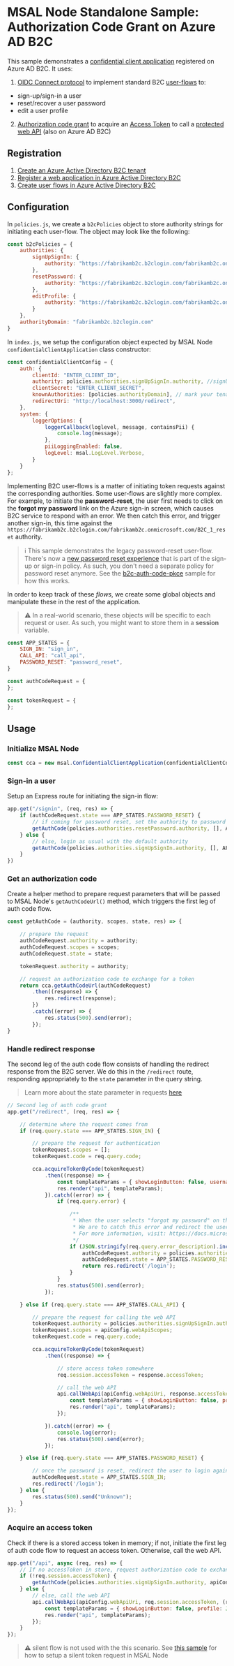 # MSAL Node Standalone Sample: Authorization Code Grant on Azure AD B2C

This sample demonstrates a [confidential client application](../../../lib/msal-node/docs/initialize-confidential-client-application.md) registered on Azure AD B2C. It uses:

1. [OIDC Connect protocol](https://docs.microsoft.com/azure/active-directory-b2c/openid-connect) to implement standard B2C [user-flows](https://docs.microsoft.com/azure/active-directory-b2c/user-flow-overview) to:

- sign-up/sign-in a user
- reset/recover a user password
- edit a user profile

2. [Authorization code grant](https://docs.microsoft.com/azure/active-directory-b2c/authorization-code-flow) to acquire an [Access Token](https://docs.microsoft.com/azure/active-directory-b2c/tokens-overview) to call a [protected web API](https://docs.microsoft.com/azure/active-directory-b2c/add-web-api-application?tabs=app-reg-ga) (also on Azure AD B2C)

## Registration

1. [Create an Azure Active Directory B2C tenant](https://docs.microsoft.com/azure/active-directory-b2c/tutorial-create-tenant)
2. [Register a web application in Azure Active Directory B2C](https://docs.microsoft.com/azure/active-directory-b2c/tutorial-register-applications?tabs=app-reg-ga)
3. [Create user flows in Azure Active Directory B2C](https://docs.microsoft.com/azure/active-directory-b2c/tutorial-create-user-flows)

## Configuration

In `policies.js`, we create a `b2cPolicies` object to store authority strings for initiating each user-flow. The object may look like the following:

```javascript
const b2cPolicies = {
    authorities: {
        signUpSignIn: {
            authority: "https://fabrikamb2c.b2clogin.com/fabrikamb2c.onmicrosoft.com/B2C_1_susi",
        },
        resetPassword: {
            authority: "https://fabrikamb2c.b2clogin.com/fabrikamb2c.onmicrosoft.com/B2C_1_reset",
        },
        editProfile: {
            authority: "https://fabrikamb2c.b2clogin.com/fabrikamb2c.onmicrosoft.com/B2C_1_edit_profile"
        }
    },
    authorityDomain: "fabrikamb2c.b2clogin.com"
}
```

In `index.js`, we setup the configuration object expected by MSAL Node `confidentialClientApplication` class constructor:

```javascript
const confidentialClientConfig = {
    auth: {
        clientId: "ENTER_CLIENT_ID",
        authority: policies.authorities.signUpSignIn.authority, //signUpSignIn policy is our default authority
        clientSecret: "ENTER_CLIENT_SECRET",
        knownAuthorities: [policies.authorityDomain], // mark your tenant's custom domain as a trusted authority
        redirectUri: "http://localhost:3000/redirect",
    },
    system: {
        loggerOptions: {
            loggerCallback(loglevel, message, containsPii) {
                console.log(message);
            },
            piiLoggingEnabled: false,
            logLevel: msal.LogLevel.Verbose,
        }
    }
};
```

Implementing B2C user-flows is a matter of initiating token requests against the corresponding authorities. Some user-flows are slightly more complex. For example, to initiate the **password-reset**, the user first needs to click on the **forgot my password** link on the Azure sign-in screen, which causes B2C service to respond with an error. We then catch this error, and trigger another sign-in, this time against the `https://fabrikamb2c.b2clogin.com/fabrikamb2c.onmicrosoft.com/B2C_1_reset` authority.

> :information_source: This sample demonstrates the legacy password-reset user-flow. There's now a [new password reset experience](https://docs.microsoft.com/azure/active-directory-b2c/add-password-reset-policy?pivots=b2c-user-flow#self-service-password-reset-recommended) that is part of the sign-up or sign-in policy. As such, you don't need a separate policy for password reset anymore. See the [b2c-auth-code-pkce](../b2c-auth-code-pkce/README.md) sample for how this works.

In order to keep track of these *flows*, we create some global objects and manipulate these in the rest of the application.

> :warning: In a real-world scenario, these objects will be specific to each request or user. As such, you might want to store them in a **session** variable.

```javascript
const APP_STATES = {
    SIGN_IN: "sign_in",
    CALL_API: "call_api",
    PASSWORD_RESET: "password_reset",
}

const authCodeRequest = {
};

const tokenRequest = {
};
```

## Usage

### Initialize MSAL Node

```javascript
const cca = new msal.ConfidentialClientApplication(confidentialClientConfig);
```

### Sign-in a user

Setup an Express route for initiating the sign-in flow:

```javascript
app.get("/signin", (req, res) => {
    if (authCodeRequest.state === APP_STATES.PASSWORD_RESET) {
        // if coming for password reset, set the authority to password reset
        getAuthCode(policies.authorities.resetPassword.authority, [], APP_STATES.PASSWORD_RESET, res);
    } else {
        // else, login as usual with the default authority
        getAuthCode(policies.authorities.signUpSignIn.authority, [], APP_STATES.SIGN_IN, res);
    }
})
```

### Get an authorization code

Create a helper method to prepare request parameters that will be passed to MSAL Node's `getAuthCodeUrl()` method, which triggers the first leg of auth code flow.

```javascript
const getAuthCode = (authority, scopes, state, res) => {

    // prepare the request
    authCodeRequest.authority = authority;
    authCodeRequest.scopes = scopes;
    authCodeRequest.state = state;

    tokenRequest.authority = authority;

    // request an authorization code to exchange for a token
    return cca.getAuthCodeUrl(authCodeRequest)
        .then((response) => {
            res.redirect(response);
        })
        .catch((error) => {
            res.status(500).send(error);
        });
}
```

### Handle redirect response

The second leg of the auth code flow consists of handling the redirect response from the B2C server. We do this in the `/redirect` route, responding appropriately to the `state` parameter in the query string.

> Learn more about the state parameter in requests [here](https://docs.microsoft.com/azure/active-directory-b2c/authorization-code-flow#1-get-an-authorization-code)

```javascript
// Second leg of auth code grant
app.get("/redirect", (req, res) => {

    // determine where the request comes from
    if (req.query.state === APP_STATES.SIGN_IN) {

        // prepare the request for authentication
        tokenRequest.scopes = [];
        tokenRequest.code = req.query.code;

        cca.acquireTokenByCode(tokenRequest)
            .then((response) => {
                const templateParams = { showLoginButton: false, username: response.account.username, profile: false };
                res.render("api", templateParams);
            }).catch((error) => {
                if (req.query.error) {

                    /**
                     * When the user selects "forgot my password" on the sign-in page, B2C service will throw an error.
                     * We are to catch this error and redirect the user to login again with the resetPassword authority.
                     * For more information, visit: https://docs.microsoft.com/azure/active-directory-b2c/user-flow-overview#linking-user-flows
                     */
                    if (JSON.stringify(req.query.error_description).includes("AADB2C90118")) {
                        authCodeRequest.authority = policies.authorities.resetPassword;
                        authCodeRequest.state = APP_STATES.PASSWORD_RESET;
                        return res.redirect('/login');
                    }
                }
                res.status(500).send(error);
            });

    } else if (req.query.state === APP_STATES.CALL_API) {

        // prepare the request for calling the web API
        tokenRequest.authority = policies.authorities.signUpSignIn.authority;
        tokenRequest.scopes = apiConfig.webApiScopes;
        tokenRequest.code = req.query.code;

        cca.acquireTokenByCode(tokenRequest)
            .then((response) => {

                // store access token somewhere
                req.session.accessToken = response.accessToken;

                // call the web API
                api.callWebApi(apiConfig.webApiUri, response.accessToken, (response) => {
                    const templateParams = { showLoginButton: false, profile: JSON.stringify(response, null, 4) };
                    res.render("api", templateParams);
                });

            }).catch((error) => {
                console.log(error);
                res.status(500).send(error);
            });

    } else if (req.query.state === APP_STATES.PASSWORD_RESET) {

        // once the password is reset, redirect the user to login again with the new password
        authCodeRequest.state = APP_STATES.SIGN_IN;
        res.redirect('/login');
    } else {
        res.status(500).send("Unknown");
    }
});
```

### Acquire an access token

Check if there is a stored access token in memory; if not, initiate the first leg of auth code flow to request an access token. Otherwise, call the web API.

```javascript
app.get("/api", async (req, res) => {
    // If no accessToken in store, request authorization code to exchange for a token
    if (!req.session.accessToken) {
        getAuthCode(policies.authorities.signUpSignIn.authority, apiConfig.webApiScopes, APP_STATES.CALL_API, res);
    } else {
        // else, call the web API
        api.callWebApi(apiConfig.webApiUri, req.session.accessToken, (response) => {
            const templateParams = { showLoginButton: false, profile: JSON.stringify(response, null, 4) };
            res.render("api", templateParams);
        });
    }
});
```

> :warning: silent flow is not used with the this scenario. See [this sample](../b2c-silent-flow/README.md) for how to setup a silent token request in MSAL Node
